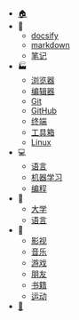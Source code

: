 - [:house:](/)
- :notebook:
  - [docsify](/blog/docsify/)
  - [markdown](/blog/markdown/)
  - [笔记](/blog/notebook/)
- :factory:
  - [浏览器](/environment/browser/)
  - [编辑器](/environment/editor/)
  - [Git](/environment/git/)
  - [GitHub](/environment/GitHub/)
  - [终端](/environment/terminal/)
  - [工具箱](/environment/kit/)
  - [Linux](/environment/OS/Linux/)
- :computer:
  - [语言](/CS/lang/)
  - [机器学习](/CS/Machine-Learning/)
  - [编程](/CS/programming/)
- :school:
  - [大学](/education/university/)
  - [语言](/education/LCID/)
- :dancer:
  - [影视](/entertainment/video/)
  - [音乐](/entertainment/music/)
  - [游戏](/entertainment/game/)
  - [朋友](/entertainment/friends/)
  - [书籍](/entertainment/book/)
  - [运动](/entertainment/sports/)
- [:money_with_wings:](/donation.md)
